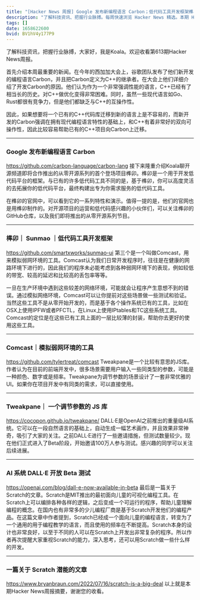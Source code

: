 ```yaml
---
title: "[Hacker News 周报] Google 发布新编程语言 Carbon；低代码工具开发框架榫卯；AI 系统 DALL·E 开放 Beta 测试"
description: "了解科技资讯、把握行业脉搏。每周快速浏览 Hacker News 精选。本期 Hacker Newsletter 地址：https://mailchi.mp/hackernewsletter/613"
tags: []
date: 1658622600
bvid: BV1hV4y177P9
---
```

了解科技资讯，把握行业脉搏，大家好，我是Koala。欢迎收看第613期Hacker News周报。

首先介绍本周最重要的新闻。在今年的西加加大会上，谷歌团队发布了他们新开发的编程语言Carbon，并且把Carbon定义为C++的继承者。在大会上他们详细介绍了开发Carbon的原因。他们认为作为一个非常强调性能的语言，C++已经有了相当长的历史。对C++做优化变得非常困难。同时，虽然一些现代语言如Go、Rust都很有竞争力，但是他们都缺乏与C++的互操作性。

因此，如果想要将一个已有的C++代码库迁移到新的语言上是不容易的，而新开发的Carbon强调在拥有现代编程语言特性的基础上，和C++有着非常好的双向可操作性，因此比较容易帮助已有的C++项目向Carbon上迁移。

---

### Google 发布新编程语言 Carbon
https://github.com/carbon-language/carbon-lang
接下来隆重介绍Koala聊开源频道即将合作推出的从零开源系列的首个登场项目榫卯。榫卯是一个用于开发低代码平台的框架。与已有的许多低代码工具不同的是，基于榫卯，你可以高度灵活的去拓展你的低代码平台，最终构建出专为你需求服务的低代码工具。

在榫卯的官网中，可以看到它的一系列特性和演示。值得一提的是，他们的官网也是用榫卯制作的。对开源项目的运营和低代码感兴趣的小伙伴们，可以关注榫卯的GitHub仓库，以及我们即将推出的从零开源系列节目。

---

### 榫卯｜ Sunmao ｜低代码工具开发框架
https://github.com/smartxworks/sunmao-ui
第三个是一个叫做Comcast，用来模拟弱网环境的工具。Comcast认为我们日常开发程序时，往往是在健康的网路环境下进行的，因此我们的程序未必能考虑到各种弱网环境下的表现，例如较低的带宽、较高的延迟和比较高的丢包率等等。

一旦在生产环境中遇到这些较差的网络环境，可能就会让程序产生意想不到的错误。通过模拟网络环境，Comcast可以让你提前对这些场景做一些测试和验证。当然这些工具不是从零开始开发的，而是基于各个操作系统已有的工具，比如在OSX上使用IPFW或者PFCTL，在Linux上使用IPtables和TC这些系统工具。Comcast的定位是在这些已有工具上面的一层比较薄的封装，帮助你去更好的使用这些工具。

---

### Comcast｜模拟弱网环境的工具
https://github.com/tylertreat/comcast
Tweakpane是一个比较有意思的JS库。作者认为在目前的前端开发中，很多场景需要用户输入一些同类型的参数，可能是一种颜色、数字或是频率。Tweakpane为调节参数的场景设计了一套非常优雅的UI。如果你在项目开发中有同类的需求，可以直接使用。

---

### Tweakpane｜ 一个调节参数的 JS 库
https://cocopon.github.io/tweakpane/
DALL·E是OpenAI之前推出的重量级AI系统。它可以在一段自然语言的基础上，自动生成一幅艺术画作，并且效果非常神奇，吸引了大家的关注。之前DALL·E进行了一些邀请措施，但测试数量较少。现在他们正式进入了Beta阶段，开始邀请100万人参与测试。感兴趣的同学可以关注后续进展。

---

### AI 系统 DALL·E 开放 Beta 测试
https://openai.com/blog/dall-e-now-available-in-beta
最后是一篇关于Scratch的文章。Scratch是MIT推出的最初面向儿童的可视化编程工具。在Scratch上可以编排各种各样的逻辑，之后变成一个可运行的程序，帮助儿童理解编程的概念。在国内也有非常多的少儿编程厂商是基于Scratch开发他们的编程产品。在这篇文章中作者提到，Scratch已经成一个面向儿童的编程语言，转变为了一个通用的用于编程教学的语言，而且使用的频率在不断提高。Scratch本身的设计也非常良好，以至于不同的人可以在Scratch上开发出非常复杂的程序。所以作者再次提醒大家重视Scratch的能力，深入思考，还可以用Scratch做一些什么样的开发。

---

### 一篇关于 Scratch 潜能的文章
https://www.bryanbraun.com/2022/07/16/scratch-is-a-big-deal
以上就是本期Hacker News周报摘要，谢谢您的收看。

